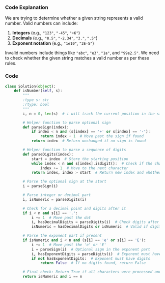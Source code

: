 ### Code Explanation

We are trying to determine whether a given string represents a valid number. Valid numbers can include:

1. **Integers** (e.g., `"123"`, `"-45"`, `"+6"`)
2. **Decimals** (e.g., `"0.5"`, `"-2.34"`, `"3."`, `".5"`)
3. **Exponent notation** (e.g., `"1e10"`, `"2E-5"`)

Invalid numbers include things like `"abc"`, `"e3"`, `"1a"`, and `"99e2.5"`. We need to check whether the given string matches a valid number as per these rules.

### Code

```python
class Solution(object):
    def isNumber(self, s):
        """
        :type s: str
        :rtype: bool
        """
        i, n = 0, len(s)  # i will track the current position in the string, n is the length of the string

        # Helper function to parse optional sign
        def parseSign(index):
            if index < n and (s[index] == '+' or s[index] == '-'):
                return index + 1  # Move past the sign if found
            return index  # Return unchanged if no sign is found

        # Helper function to parse a sequence of digits
        def parseDigits(index):
            start = index  # Store the starting position
            while index < n and s[index].isdigit():  # Check if the character is a digit
                index += 1  # Move to the next character
            return index, index > start  # Return new index and whether digits were found

        # Parse the optional sign at the start
        i = parseSign(i)

        # Parse integer or decimal part
        i, isNumeric = parseDigits(i)

        # Check for a decimal point and digits after it
        if i < n and s[i] == '.':
            i += 1  # Move past the dot
            i, hasDecimalDigits = parseDigits(i)  # Check digits after the dot
            isNumeric = hasDecimalDigits or isNumeric  # Valid if digits were found before or after the dot

        # Parse the exponent part if present
        if isNumeric and i < n and (s[i] == 'e' or s[i] == 'E'):
            i += 1  # Move past the 'e' or 'E'
            i = parseSign(i)  # Optional sign in the exponent part
            i, hasExponentDigits = parseDigits(i)  # Exponent must have digits
            if not hasExponentDigits:  # Exponent must have digits
                return False  # If no digits found, return False

        # Final check: Return True if all characters were processed and it's a valid number
        return isNumeric and i == n
